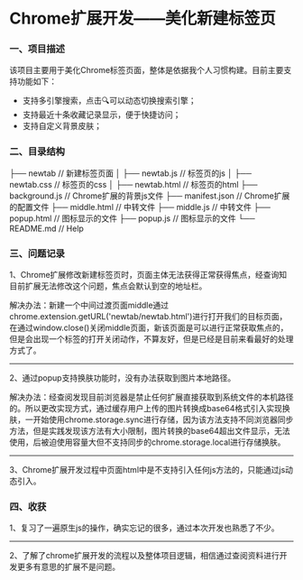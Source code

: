 <!--
 * @Descripttion: 
 * @Author: quguoliang
 * @Date: 2019-11-27 10:31:39
 * @LastEditors: quguoliang
 * @LastEditTime: 2019-11-27 11:11:25
 -->
# Chrome扩展开发——美化新建标签页

### 一、项目描述
该项目主要用于美化Chrome标签页面，整体是依据我个人习惯构建。目前主要支持功能如下：
- 支持多引擎搜索，点击🔍可以动态切换搜索引擎；
- 支持最近十条收藏记录显示，便于快捷访问；
- 支持自定义背景皮肤；


### 二、目录结构
├── newtab                      // 新建标签页面
│   ├── newtab.js               // 标签页的js
│   ├── newtab.css              // 标签页的css
│   ├── newtab.html             // 标签页的html
├── background.js               // Chrome扩展的背景js文件
├── manifest.json               // Chrome扩展的配置文件
├── middle.html                 // 中转文件
├── middle.js                   // 中转文件
├── popup.html                  // 图标显示的文件
├── popup.js                    // 图标显示的文件
└── README.md                   // Help


### 三、问题记录
1、Chrome扩展修改新建标签页时，页面主体无法获得正常获得焦点，经查询知目前扩展无法修改这个问题，焦点会默认到空的地址栏。

解决办法：新建一个中间过渡页面middle通过chrome.extension.getURL('newtab/newtab.html')进行打开我们的目标页面，在通过window.close()关闭middle页面，新该页面是可以进行正常获取焦点的，但是会出现一个标签的打开关闭动作，不算友好，但是已经是目前来看最好的处理方式了。

***
2、通过popup支持换肤功能时，没有办法获取到图片本地路径。

解决办法：经查阅发现目前浏览器是禁止任何扩展直接获取到系统文件的本机路径的。所以更改实现方式，通过缓存用户上传的图片转换成base64格式引入实现换肤，一开始使用chrome.storage.sync进行存储，因为该方法支持不同浏览器同步方法，但是实践发现该方法有大小限制，图片转换的base64超出文件显示，无法使用，后被迫使用容量大但不支持同步的chrome.storage.local进行存储换肤。

***
3、Chrome扩展开发过程中页面html中是不支持引入任何js方法的，只能通过js动态引入。

### 四、收获

1、复习了一遍原生js的操作，确实忘记的很多，通过本次开发也熟悉了不少。

***
2、了解了chrome扩展开发的流程以及整体项目逻辑，相信通过查阅资料进行开发更多有意思的扩展不是问题。